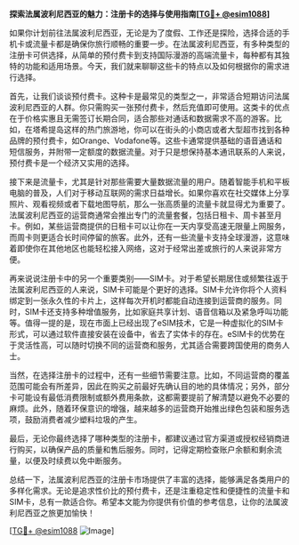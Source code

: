 **探索法属波利尼西亚的魅力：注册卡的选择与使用指南[[TG💪+ @esim1088](https://t.me/s/esim1088)]**

如果你计划前往法属波利尼西亚，无论是为了度假、工作还是探险，选择合适的手机卡或流量卡都是确保你旅行顺畅的重要一步。在法属波利尼西亚，有多种类型的注册卡可供选择，从简单的预付费卡到支持国际漫游的高端流量卡，每种都有其独特的功能和适用场景。今天，我们就来聊聊这些卡的特点以及如何根据你的需求进行选择。

首先，让我们谈谈预付费卡。这种卡是最常见的类型之一，非常适合短期访问法属波利尼西亚的人群。你只需购买一张预付费卡，然后充值即可使用。这类卡的优点在于价格实惠且无需签订长期合同，适合那些对通话和数据需求不高的游客。比如，在塔希提岛这样的热门旅游地，你可以在街头的小商店或者大型超市找到各种品牌的预付费卡，如Orange、Vodafone等。这些卡通常提供基础的语音通话和短信服务，并附带一定额度的数据流量。对于只是想保持基本通讯联系的人来说，预付费卡是一个经济又实用的选择。

接下来是流量卡，尤其是针对那些需要大量数据流量的用户。随着智能手机和平板电脑的普及，人们对于移动互联网的需求日益增长。如果你喜欢在社交媒体上分享照片、观看视频或者下载地图导航，那么一张高质量的流量卡就显得尤为重要了。法属波利尼西亚的运营商通常会推出专门的流量套餐，包括日租卡、周卡甚至月卡。例如，某些运营商提供的日租卡可以让你在一天内享受高速无限量上网服务，而周卡则更适合长时间停留的旅客。此外，还有一些流量卡支持全球漫游，这意味着即使你在其他地区也能轻松接入网络，这对于经常出差或旅行的人来说非常方便。

再来说说注册卡中的另一个重要类别——SIM卡。对于希望长期居住或频繁往返于法属波利尼西亚的人来说，SIM卡可能是个更好的选择。SIM卡允许你将个人资料绑定到一张永久性的卡片上，这样每次开机时都能自动连接到运营商的服务。同时，SIM卡还支持多种增值服务，比如家庭共享计划、语音信箱以及紧急呼叫功能等。值得一提的是，现在市面上已经出现了eSIM技术，它是一种虚拟化的SIM卡形式，可以通过软件直接安装在设备中，省去了实体卡的存在。eSIM卡的优势在于灵活性高，可以随时切换不同的运营商和服务，尤其适合需要跨国使用的商务人士。

当然，在选择注册卡的过程中，还有一些细节需要注意。比如，不同运营商的覆盖范围可能会有所差异，因此在购买之前最好先确认目的地的具体情况；另外，部分卡可能设有最低消费限制或额外费用条款，这都需要提前了解清楚以避免不必要的麻烦。此外，随着环保意识的增强，越来越多的运营商开始推出绿色包装和服务选项，鼓励消费者减少塑料垃圾的产生。

最后，无论你最终选择了哪种类型的注册卡，都建议通过官方渠道或授权经销商进行购买，以确保产品的质量和售后服务。同时，记得定期检查账户余额和剩余流量，以便及时续费以免中断服务。

总结一下，法属波利尼西亚的注册卡市场提供了丰富的选择，能够满足各类用户的多样化需求。无论是追求性价比的预付费卡，还是注重稳定性和便捷性的流量卡和SIM卡，总有一款适合你。希望本文能为你提供有价值的参考信息，让你的法属波利尼西亚之旅更加愉快！

[[TG💪+ @esim1088](https://t.me/s/esim1088) ![Image](https://i.postimg.cc/4NQfJmqS/Snipaste-2025-05-13-00-14-12.png)]